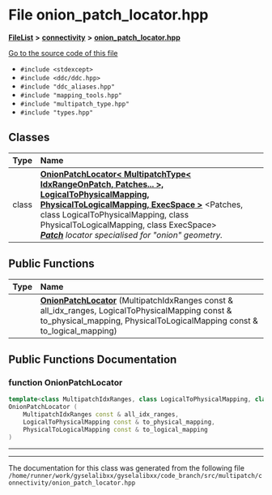 

# File onion\_patch\_locator.hpp



[**FileList**](files.md) **>** [**connectivity**](dir_28b51abc9241105ab41b66c468e7d019.md) **>** [**onion\_patch\_locator.hpp**](onion__patch__locator_8hpp.md)

[Go to the source code of this file](onion__patch__locator_8hpp_source.md)



* `#include <stdexcept>`
* `#include <ddc/ddc.hpp>`
* `#include "ddc_aliases.hpp"`
* `#include "mapping_tools.hpp"`
* `#include "multipatch_type.hpp"`
* `#include "types.hpp"`















## Classes

| Type | Name |
| ---: | :--- |
| class | [**OnionPatchLocator&lt; MultipatchType&lt; IdxRangeOnPatch, Patches... &gt;, LogicalToPhysicalMapping, PhysicalToLogicalMapping, ExecSpace &gt;**](classOnionPatchLocator_3_01MultipatchType_3_01IdxRangeOnPatch_00_01Patches_8_8_8_01_4_00_01Logicff6c45b073183ccdfc0de0e4a415a7fa.md) &lt;Patches, class LogicalToPhysicalMapping, class PhysicalToLogicalMapping, class ExecSpace&gt;<br>[_**Patch**_](structPatch.md) _locator specialised for "onion" geometry._ |






















## Public Functions

| Type | Name |
| ---: | :--- |
|   | [**OnionPatchLocator**](#function-onionpatchlocator) (MultipatchIdxRanges const & all\_idx\_ranges, LogicalToPhysicalMapping const & to\_physical\_mapping, PhysicalToLogicalMapping const & to\_logical\_mapping) <br> |




























## Public Functions Documentation




### function OnionPatchLocator 

```C++
template<class MultipatchIdxRanges, class LogicalToPhysicalMapping, class PhysicalToLogicalMapping, class ExecSpace>
OnionPatchLocator (
    MultipatchIdxRanges const & all_idx_ranges,
    LogicalToPhysicalMapping const & to_physical_mapping,
    PhysicalToLogicalMapping const & to_logical_mapping
) 
```




<hr>

------------------------------
The documentation for this class was generated from the following file `/home/runner/work/gyselalibxx/gyselalibxx/code_branch/src/multipatch/connectivity/onion_patch_locator.hpp`

